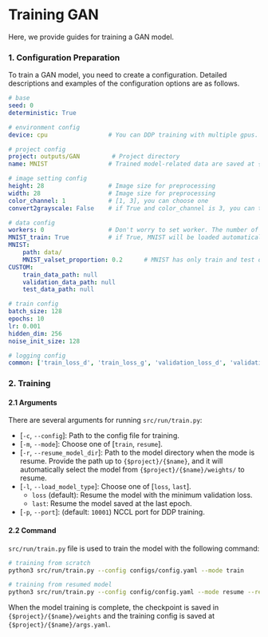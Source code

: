 # Training GAN
Here, we provide guides for training a GAN model.

### 1. Configuration Preparation
To train a GAN model, you need to create a configuration.
Detailed descriptions and examples of the configuration options are as follows.

```yaml
# base
seed: 0
deterministic: True

# environment config
device: cpu                 # You can DDP training with multiple gpus. e.g. gpu: [0], [0,1], [1,2,3], cpu: cpu

# project config
project: outputs/GAN         # Project directory
name: MNIST                 # Trained model-related data are saved at {$project}/{$name} folde

# image setting config
height: 28                  # Image size for preprocessing
width: 28                   # Image size for preprocessing
color_channel: 1            # [1, 3], you can choose one
convert2grayscale: False    # if True and color_channel is 3, you can train color image with grayscaled image

# data config
workers: 0                  # Don't worry to set worker. The number of workers will be set automatically according to the batch size.
MNIST_train: True           # if True, MNIST will be loaded automatically.
MNIST:
    path: data/
    MNIST_valset_proportion: 0.2      # MNIST has only train and test data. Thus, part of the training data is used as a validation set.
CUSTOM:
    train_data_path: null
    validation_data_path: null
    test_data_path: null

# train config
batch_size: 128
epochs: 10
lr: 0.001
hidden_dim: 256
noise_init_size: 128

# logging config
common: ['train_loss_d', 'train_loss_g', 'validation_loss_d', 'validation_loss_g', 'd_x', 'd_g1', 'd_g2']
```


### 2. Training
#### 2.1 Arguments
There are several arguments for running `src/run/train.py`:
* [`-c`, `--config`]: Path to the config file for training.
* [`-m`, `--mode`]: Choose one of [`train`, `resume`].
* [`-r`, `--resume_model_dir`]: Path to the model directory when the mode is resume. Provide the path up to `{$project}/{$name}`, and it will automatically select the model from `{$project}/{$name}/weights/` to resume.
* [`-l`, `--load_model_type`]: Choose one of [`loss`, `last`].
    * `loss` (default): Resume the model with the minimum validation loss.
    * `last`: Resume the model saved at the last epoch.
* [`-p`, `--port`]: (default: `10001`) NCCL port for DDP training.


#### 2.2 Command
`src/run/train.py` file is used to train the model with the following command:
```bash
# training from scratch
python3 src/run/train.py --config configs/config.yaml --mode train

# training from resumed model
python3 src/run/train.py --config config/config.yaml --mode resume --resume_model_dir {$project}/{$name}
```

When the model training is complete, the checkpoint is saved in `{$project}/{$name}/weights` and the training config is saved at `{$project}/{$name}/args.yaml`.